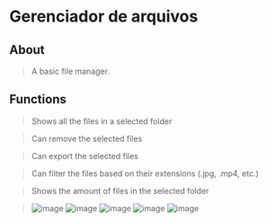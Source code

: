 # Gerenciador de arquivos

## About
> A basic file manager.

## Functions
> Shows all the files in a selected folder

> Can remove the selected files

> Can export the selected files

> Can filter the files based on their extensions (.jpg, .mp4, etc.)

> Shows the amount of files in the selected folder

>![image](https://user-images.githubusercontent.com/98183878/193454033-a9108755-14f0-4a08-88ae-47998ea3c290.png)
>![image](https://user-images.githubusercontent.com/98183878/193454060-9b7fa70a-71c1-48bd-82f3-d78308257aa3.png)
>![image](https://user-images.githubusercontent.com/98183878/193454088-7812f3b5-3194-4a33-b2ad-a5ab9530e35c.png)
>![image](https://user-images.githubusercontent.com/98183878/193454078-73cff332-00b8-40ae-a72b-09ad1aac436f.png)
>![image](https://user-images.githubusercontent.com/98183878/193454098-00a51960-e43e-4343-b9bd-135f99036c20.png)

